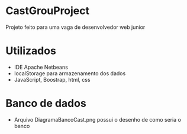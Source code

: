 # CastGrouProject
Projeto feito para uma vaga de desenvolvedor web junior

# Utilizados
- IDE Apache Netbeans
- localStorage para armazenamento dos dados
- JavaScript, Boostrap, html, css

# Banco de dados
- Arquivo DiagramaBancoCast.png possui o desenho de como seria o banco
